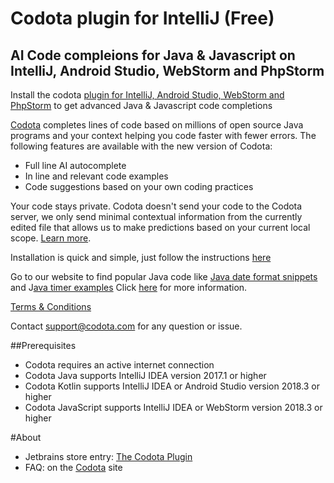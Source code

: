 # Codota plugin for IntelliJ (Free)
## AI Code compleions for Java & Javascript on IntelliJ, Android Studio, WebStorm and PhpStorm


Install the codota [plugin for IntelliJ, Android Studio, WebStorm and PhpStorm](https://www.codota.com/get) to get advanced Java & Javascript code completions

[Codota](https://www.codota.com/) completes lines of code based on millions of open source Java programs and your context helping you code faster with fewer errors.
The following features are available with the new version of Codota:

* Full line AI autocomplete
* In line and relevant code examples
* Code suggestions based on your own coding practices

Your code stays private. Codota doesn't send your code to the Codota server, we only send minimal contextual information from the currently edited file that allows us to make predictions based on your current local scope. [Learn more](https://www.codota.com/code-privacy).

Installation is quick and simple, just follow the instructions [here](https://www.codota.com/instructions)

Go to our website to find popular Java code like [Java date format snippets](https://www.codota.com/code/java/methods/java.text.DateFormat/parse) and J[ava timer examples](https://www.codota.com/code/java/methods/java.util.Timer/schedule)
Click [here](https://www.codota.com/user-guide/introduction) for more information.

[Terms & Conditions](https://www.codota.com/terms)

Contact [support@codota.com](support@codota.com) for any question or issue.

##Prerequisites
* Codota requires an active internet connection
* Codota Java supports IntelliJ IDEA version 2017.1 or higher 
* Codota Kotlin supports IntelliJ IDEA or Android Studio version 2018.3 or higher 
* Codota JavaScript supports IntelliJ IDEA or WebStorm version 2018.3 or higher

#About
* Jetbrains store entry: [The Codota Plugin](https://plugins.jetbrains.com/plugin/7638-codota)
* FAQ: on the [Codota](https://www.codota.com/faq) site

